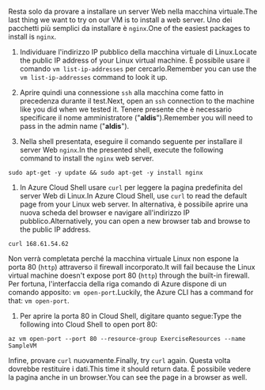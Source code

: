 <span data-ttu-id="55862-101">Resta solo da provare a installare un server Web nella macchina virtuale.</span><span class="sxs-lookup"><span data-stu-id="55862-101">The last thing we want to try on our VM is to install a web server.</span></span> <span data-ttu-id="55862-102">Uno dei pacchetti più semplici da installare è `nginx`.</span><span class="sxs-lookup"><span data-stu-id="55862-102">One of the easiest packages to install is `nginx`.</span></span>

1. <span data-ttu-id="55862-103">Individuare l'indirizzo IP pubblico della macchina virtuale di Linux.</span><span class="sxs-lookup"><span data-stu-id="55862-103">Locate the public IP address of your Linux virtual machine.</span></span> <span data-ttu-id="55862-104">È possibile usare il comando `vm list-ip-addresses` per cercarlo.</span><span class="sxs-lookup"><span data-stu-id="55862-104">Remember you can use the `vm list-ip-addresses` command to look it up.</span></span>

1. <span data-ttu-id="55862-105">Aprire quindi una connessione `ssh` alla macchina come fatto in precedenza durante il test.</span><span class="sxs-lookup"><span data-stu-id="55862-105">Next, open an `ssh` connection to the machine like you did when we tested it.</span></span> <span data-ttu-id="55862-106">Tenere presente che è necessario specificare il nome amministratore ("**aldis**").</span><span class="sxs-lookup"><span data-stu-id="55862-106">Remember you will need to pass in the admin name ("**aldis**").</span></span>

1. <span data-ttu-id="55862-107">Nella shell presentata, eseguire il comando seguente per installare il server Web `nginx`.</span><span class="sxs-lookup"><span data-stu-id="55862-107">In the presented shell, execute the following command to install the `nginx` web server.</span></span>

```azurecli
sudo apt-get -y update && sudo apt-get -y install nginx
```

1. <span data-ttu-id="55862-108">In Azure Cloud Shell usare `curl` per leggere la pagina predefinita del server Web di Linux.</span><span class="sxs-lookup"><span data-stu-id="55862-108">In Azure Cloud Shell, use `curl` to read the default page from your Linux web server.</span></span> <span data-ttu-id="55862-109">In alternativa, è possibile aprire una nuova scheda del browser e navigare all'indirizzo IP pubblico.</span><span class="sxs-lookup"><span data-stu-id="55862-109">Alternatively, you can open a new browser tab and browse to the public IP address.</span></span>

```azurecli
curl 168.61.54.62
```

<span data-ttu-id="55862-110">Non verrà completata perché la macchina virtuale Linux non espone la porta 80 (`http`) attraverso il firewall incorporato.</span><span class="sxs-lookup"><span data-stu-id="55862-110">It will fail because the Linux virtual machine doesn't expose port 80 (`http`) through the built-in firewall.</span></span> <span data-ttu-id="55862-111">Per fortuna, l'interfaccia della riga comando di Azure dispone di un comando apposito: `vm open-port`.</span><span class="sxs-lookup"><span data-stu-id="55862-111">Luckily, the Azure CLI has a command for that: `vm open-port`.</span></span> 

1. <span data-ttu-id="55862-112">Per aprire la porta 80 in Cloud Shell, digitare quanto segue:</span><span class="sxs-lookup"><span data-stu-id="55862-112">Type the following into Cloud Shell to open port 80:</span></span>

```
az vm open-port --port 80 --resource-group ExerciseResources --name SampleVM
```

<span data-ttu-id="55862-113">Infine, provare `curl` nuovamente.</span><span class="sxs-lookup"><span data-stu-id="55862-113">Finally, try `curl` again.</span></span> <span data-ttu-id="55862-114">Questa volta dovrebbe restituire i dati.</span><span class="sxs-lookup"><span data-stu-id="55862-114">This time it should return data.</span></span> <span data-ttu-id="55862-115">È possibile vedere la pagina anche in un browser.</span><span class="sxs-lookup"><span data-stu-id="55862-115">You can see the page in a browser as well.</span></span>
